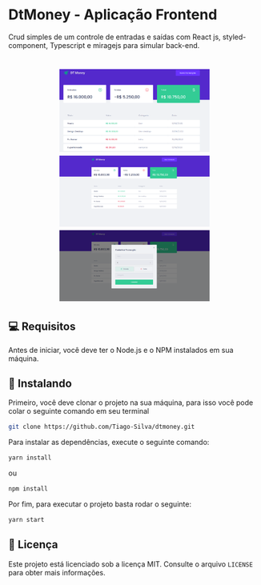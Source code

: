 # DtMoney - Aplicação Frontend
Crud simples de um controle de entradas e saídas com React js, styled-component, Typescript e miragejs para simular back-end.

<h1 align="center">
    <img src="./public/image01.png" width="300"/>
    <img src="./public/image02.png" width="300"/>
    <img src="./public/image03.png" width="300"/>
</h1>

## 💻 Requisitos

Antes de iniciar, você deve ter o Node.js e o NPM instalados em sua máquina.

## 🚀 Instalando

Primeiro, você deve clonar o projeto na sua máquina, para isso você
pode colar o seguinte comando em seu terminal

```bash
git clone https://github.com/Tiago-Silva/dtmoney.git
```
Para instalar as dependências, execute o seguinte comando:

```bash
yarn install
```
ou

```bash
npm install
```

Por fim, para executar o projeto basta rodar o seguinte:

```bash
yarn start
```

## 📝 Licença

Este projeto está licenciado sob a licença MIT. Consulte o arquivo `LICENSE` para obter mais informações.
